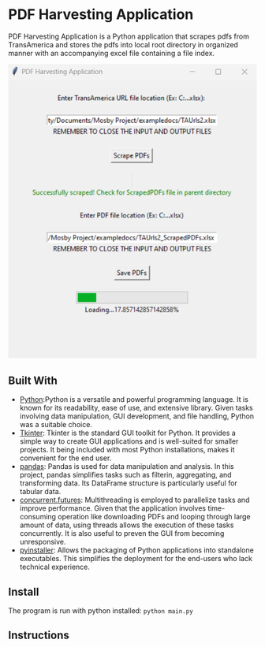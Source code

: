 # PDF Harvesting Application
PDF Harvesting Application is a Python application that scrapes pdfs from TransAmerica and stores the pdfs into local root directory in organized manner with an accompanying excel file containing a file index.


![Git Demo Mid Run](image.png)


## Built With
* [Python](https://www.python.org/):Python is a versatile and powerful programming language.  It is known for its readability, ease of use, and extensive library.  Given tasks involving data manipulation, GUI development, and file handling, Python was a suitable choice.
* [Tkinter](https://docs.python.org/3/library/tkinter.html): Tkinter is the standard GUI toolkit for Python.  It provides a simple way to create GUI applications and is well-suited for smaller projects.  It being included with most Python installations, makes it convenient for the end user.
* [pandas](https://pandas.pydata.org/): Pandas is used for data manipulation and analysis.  In this project, pandas simplifies tasks such as filterin, aggregating, and transforming data.  Its DataFrame structure is particularly useful for tabular data. 
* [concurrent.futures](https://docs.python.org/3/library/concurrent.futures.html):  Multithreading is employed to parallelize tasks and improve performance.  Given that the application involves time-consuming operation like downloading PDFs and looping through large amount of data, using threads allows the execution of these tasks concurrently.  It is also useful to preven the GUI from becoming unresponsive.  
* [pyinstaller](https://pyinstaller.org/en/stable/):  Allows the packaging of Python applications into standalone executables.  This simplifies the deployment for the end-users who lack technical experience.


## Install
The program is run with python installed: 
`python main.py`




## Instructions

##

